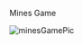 Mines Game

![minesGamePic](https://user-images.githubusercontent.com/65151273/193368638-778b40aa-1954-4059-ba0c-52105636bbe6.JPG)

